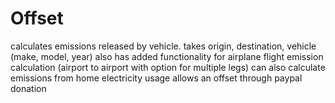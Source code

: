 # Offset

calculates emissions released by vehicle. takes origin, destination, vehicle (make, model, year) also has added functionality for airplane flight emission calculation (airport to airport with option for multiple legs) can also calculate emissions from home electricity usage allows an offset through paypal donation


